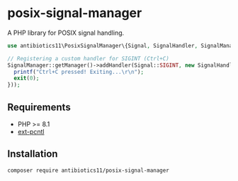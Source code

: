 # posix-signal-manager

A PHP library for POSIX signal handling. 

```php
use antibiotics11\PosixSignalManager\{Signal, SignalHandler, SignalManager};

// Registering a custom handler for SIGINT (Ctrl+C)
SignalManager::getManager()->addHandler(Signal::SIGINT, new SignalHandler(function (): void {
  printf("Ctrl+C pressed! Exiting...\r\n");
  exit(0);
}));
```

## Requirements

- PHP >= 8.1
- <a href="https://www.php.net/manual/en/intro.pcntl.php">ext-pcntl</a>

## Installation

```shell
composer require antibiotics11/posix-signal-manager
```

